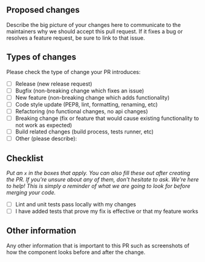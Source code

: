 ## Proposed changes

Describe the big picture of your changes here to communicate to the maintainers
why we should accept this pull request. If it fixes a bug or resolves a feature
request, be sure to link to that issue.

## Types of changes

Please check the type of change your PR introduces:

- [ ] Release (new release request)
- [ ] Bugfix (non-breaking change which fixes an issue)
- [ ] New feature (non-breaking change which adds functionality)
- [ ] Code style update (PEP8, lint, formatting, renaming, etc)
- [ ] Refactoring (no functional changes, no api changes)
- [ ] Breaking change (fix or feature that would cause existing functionality to not work as expected)
- [ ] Build related changes (build process, tests runner, etc)
- [ ] Other (please describe):

## Checklist

_Put an `x` in the boxes that apply. You can also fill these out after creating
the PR. If you're unsure about any of them, don't hesitate to ask. We're here to
help! This is simply a reminder of what we are going to look for before merging
your code._

- [ ] Lint and unit tests pass locally with my changes
- [ ] I have added tests that prove my fix is effective or that my feature works

## Other information

Any other information that is important to this PR such as screenshots of how
the component looks before and after the change.

<!--
    Pull request template based on the following templates:
    * https://raw.githubusercontent.com/ionic-team/ionic/master/.github/PULL_REQUEST_TEMPLATE.md
    * https://raw.githubusercontent.com/appium/appium/master/.github/PULL_REQUEST_TEMPLATE.md
-->
